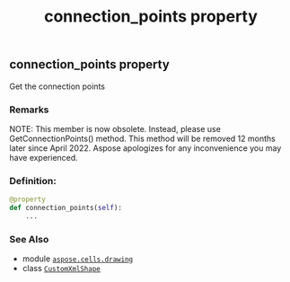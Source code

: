 ﻿---
title: connection_points property
second_title: Aspose.Cells for Python via .NET API References
description: 
type: docs
weight: 310
url: /aspose.cells.drawing/customxmlshape/connection_points/
is_root: false
---

## connection_points property


Get the connection points

### Remarks 


NOTE: This member is now obsolete. Instead, 
please use GetConnectionPoints() method.
This method will be removed 12 months later since April 2022. 
Aspose apologizes for any inconvenience you may have experienced.
### Definition:
```python
@property
def connection_points(self):
    ...
```

### See Also
* module [`aspose.cells.drawing`](../../)
* class [`CustomXmlShape`](/cells/python-net/aspose.cells.drawing/customxmlshape)
